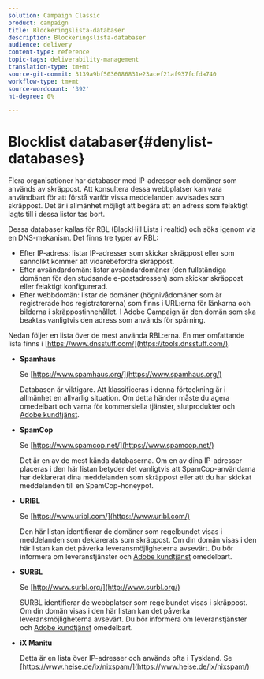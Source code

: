 ```yaml
---
solution: Campaign Classic
product: campaign
title: Blockeringslista-databaser
description: Blockeringslista-databaser
audience: delivery
content-type: reference
topic-tags: deliverability-management
translation-type: tm+mt
source-git-commit: 3139a9bf5036086831e23acef21af937fcfda740
workflow-type: tm+mt
source-wordcount: '392'
ht-degree: 0%

---
```



# Blocklist databaser{#denylist-databases}

Flera organisationer har databaser med IP-adresser och domäner som används av skräppost. Att konsultera dessa webbplatser kan vara användbart för att förstå varför vissa meddelanden avvisades som skräppost. Det är i allmänhet möjligt att begära att en adress som felaktigt lagts till i dessa listor tas bort.

Dessa databaser kallas för RBL (BlackHill Lists i realtid) och söks igenom via en DNS-mekanism. Det finns tre typer av RBL:

* Efter IP-adress: listar IP-adresser som skickar skräppost eller som sannolikt kommer att vidarebefordra skräppost.
* Efter avsändardomän: listar avsändardomäner (den fullständiga domänen för den studsande e-postadressen) som skickar skräppost eller felaktigt konfigurerad.
* Efter webbdomän: listar de domäner (högnivådomäner som är registrerade hos registratorerna) som finns i URL:erna för länkarna och bilderna i skräppostinnehållet. I Adobe Campaign är den domän som ska beaktas vanligtvis den adress som används för spårning.

Nedan följer en lista över de mest använda RBL:erna. En mer omfattande lista finns i [https://www.dnsstuff.com/](https://tools.dnsstuff.com/).

* **Spamhaus**

   Se [https://www.spamhaus.org/](https://www.spamhaus.org/)

   Databasen är viktigare. Att klassificeras i denna förteckning är i allmänhet en allvarlig situation. Om detta händer måste du agera omedelbart och varna för kommersiella tjänster, slutprodukter och [Adobe kundtjänst](https://helpx.adobe.com/enterprise/admin-guide.html/enterprise/using/support-for-experience-cloud.ug.html).

* **SpamCop**

   Se [https://www.spamcop.net/](https://www.spamcop.net/)

   Det är en av de mest kända databaserna. Om en av dina IP-adresser placeras i den här listan betyder det vanligtvis att SpamCop-användarna har deklarerat dina meddelanden som skräppost eller att du har skickat meddelanden till en SpamCop-honeypot.

* **URIBL**

   Se [https://www.uribl.com/](https://www.uribl.com/)

   Den här listan identifierar de domäner som regelbundet visas i meddelanden som deklarerats som skräppost. Om din domän visas i den här listan kan det påverka leveransmöjligheterna avsevärt. Du bör informera om leveranstjänster och [Adobe kundtjänst](https://helpx.adobe.com/enterprise/admin-guide.html/enterprise/using/support-for-experience-cloud.ug.html) omedelbart.

* **SURBL**

   Se [http://www.surbl.org/](http://www.surbl.org/)

   SURBL identifierar de webbplatser som regelbundet visas i skräppost. Om din domän visas i den här listan kan det påverka leveransmöjligheterna avsevärt. Du bör informera om leveranstjänster och [Adobe kundtjänst](https://helpx.adobe.com/enterprise/admin-guide.html/enterprise/using/support-for-experience-cloud.ug.html) omedelbart.

* **iX Manitu**

   Detta är en lista över IP-adresser och används ofta i Tyskland. Se [https://www.heise.de/ix/nixspam/](https://www.heise.de/ix/nixspam/)

<!--* SORBS

  [https://www.nl.sorbs.net](https://www.nl.sorbs.net) compiles a list of IP addresses that are reputed to be dynamic IP address (i.e. attributed temporarily to ISP subscribers) or "open relay" addresses. Certain domains check whether the IP address of a sender is not listed on this site before accepting email. Checking the IP addresses on this site can prove useful.-->